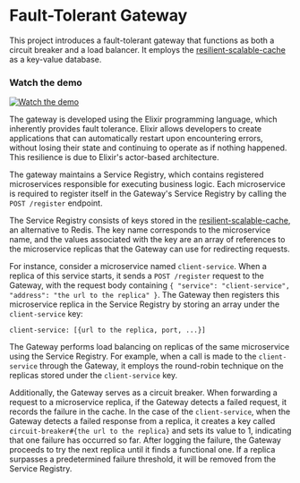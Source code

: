 # Fault-Tolerant Gateway

This project introduces a fault-tolerant gateway that functions as both a circuit breaker and a load balancer. It employs the [resilient-scalable-cache](https://github.com/iondodon/resilient-scalable-cache) as a key-value database.

### Watch the demo

[![Watch the demo](https://img.youtube.com/vi/Rmgy0CgyuOo/maxresdefault.jpg)](https://youtu.be/Rmgy0CgyuOo)

The gateway is developed using the Elixir programming language, which inherently provides fault tolerance. Elixir allows developers to create applications that can automatically restart upon encountering errors, without losing their state and continuing to operate as if nothing happened. This resilience is due to Elixir's actor-based architecture.

The gateway maintains a Service Registry, which contains registered microservices responsible for executing business logic. Each microservice is required to register itself in the Gateway's Service Registry by calling the `POST /register` endpoint.

The Service Registry consists of keys stored in the [resilient-scalable-cache](https://github.com/iondodon/resilient-scalable-cache), an alternative to Redis. The key name corresponds to the microservice name, and the values associated with the key are an array of references to the microservice replicas that the Gateway can use for redirecting requests.

For instance, consider a microservice named `client-service`. When a replica of this service starts, it sends a `POST /register` request to the Gateway, with the request body containing `{ "service": "client-service", "address": "the url to the replica" }`. The Gateway then registers this microservice replica in the Service Registry by storing an array under the `client-service` key:

`client-service: [{url to the replica, port, ...}]`

The Gateway performs load balancing on replicas of the same microservice using the Service Registry. For example, when a call is made to the `client-service` through the Gateway, it employs the round-robin technique on the replicas stored under the `client-service` key.

Additionally, the Gateway serves as a circuit breaker. When forwarding a request to a microservice replica, if the Gateway detects a failed request, it records the failure in the cache. In the case of the `client-service`, when the Gateway detects a failed response from a replica, it creates a key called `circuit-breaker#{the url to the replica}` and sets its value to 1, indicating that one failure has occurred so far. After logging the failure, the Gateway proceeds to try the next replica until it finds a functional one. If a replica surpasses a predetermined failure threshold, it will be removed from the Service Registry.
